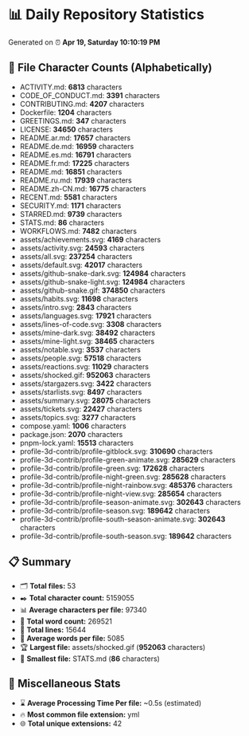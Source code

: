 # 📊 Daily Repository Statistics
Generated on ⏰ **Apr 19, Saturday 10:10:19 PM**

## 📂 File Character Counts (Alphabetically)
- ACTIVITY.md: **6813** characters
- CODE_OF_CONDUCT.md: **3391** characters
- CONTRIBUTING.md: **4207** characters
- Dockerfile: **1204** characters
- GREETINGS.md: **347** characters
- LICENSE: **34650** characters
- README.ar.md: **17657** characters
- README.de.md: **16959** characters
- README.es.md: **16791** characters
- README.fr.md: **17225** characters
- README.md: **16851** characters
- README.ru.md: **17939** characters
- README.zh-CN.md: **16775** characters
- RECENT.md: **5581** characters
- SECURITY.md: **1171** characters
- STARRED.md: **9739** characters
- STATS.md: **86** characters
- WORKFLOWS.md: **7482** characters
- assets/achievements.svg: **4169** characters
- assets/activity.svg: **24593** characters
- assets/all.svg: **237254** characters
- assets/default.svg: **42017** characters
- assets/github-snake-dark.svg: **124984** characters
- assets/github-snake-light.svg: **124984** characters
- assets/github-snake.gif: **374850** characters
- assets/habits.svg: **11698** characters
- assets/intro.svg: **2843** characters
- assets/languages.svg: **17921** characters
- assets/lines-of-code.svg: **3308** characters
- assets/mine-dark.svg: **38492** characters
- assets/mine-light.svg: **38465** characters
- assets/notable.svg: **3537** characters
- assets/people.svg: **57518** characters
- assets/reactions.svg: **11029** characters
- assets/shocked.gif: **952063** characters
- assets/stargazers.svg: **3422** characters
- assets/starlists.svg: **8497** characters
- assets/summary.svg: **28075** characters
- assets/tickets.svg: **22427** characters
- assets/topics.svg: **3277** characters
- compose.yaml: **1006** characters
- package.json: **2070** characters
- pnpm-lock.yaml: **15513** characters
- profile-3d-contrib/profile-gitblock.svg: **310690** characters
- profile-3d-contrib/profile-green-animate.svg: **285629** characters
- profile-3d-contrib/profile-green.svg: **172628** characters
- profile-3d-contrib/profile-night-green.svg: **285628** characters
- profile-3d-contrib/profile-night-rainbow.svg: **485376** characters
- profile-3d-contrib/profile-night-view.svg: **285654** characters
- profile-3d-contrib/profile-season-animate.svg: **302643** characters
- profile-3d-contrib/profile-season.svg: **189642** characters
- profile-3d-contrib/profile-south-season-animate.svg: **302643** characters
- profile-3d-contrib/profile-south-season.svg: **189642** characters

## 📋 Summary
- 🗂️ **Total files:** 53
- ✒️ **Total character count:** 5159055
- 📊 **Average characters per file:** 97340
- 📝 **Total word count:** 269521
- 🧾 **Total lines:** 15644
- 📐 **Average words per file:** 5085
- 🏆 **Largest file:** assets/shocked.gif (**952063** characters)
- 🥉 **Smallest file:** STATS.md (**86** characters)

## 🌟 Miscellaneous Stats
- ⌛ **Average Processing Time Per file:** ~0.5s (estimated)
- 🔥 **Most common file extension:** yml
- 🌐 **Total unique extensions:** 42
